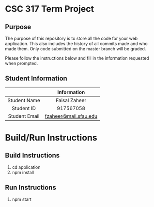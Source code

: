 # CSC 317 Term Project

## Purpose

The purpose of this repository is to store all the code for your web application. This also includes the history of all commits made and who made them. Only code submitted on the master branch will be graded.

Please follow the instructions below and fill in the information requested when prompted.

## Student Information

|               | Information   |
|:-------------:|:-------------:|
| Student Name  | Faisal Zaheer     |
| Student ID    | 917567058       |
| Student Email | fzaheer@mail.sfsu.edu    |



# Build/Run Instructions

## Build Instructions
1. cd application
2. npm install

## Run Instructions
1. npm start 
